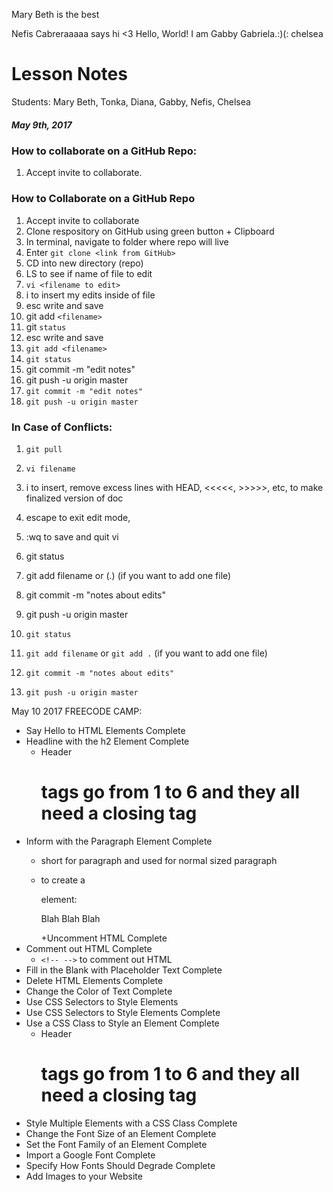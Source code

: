 Mary Beth is the best

Nefis Cabreraaaaa says hi
<3
Hello, World! I am Gabby Gabriela.:)(:
chelsea 

# Lesson Notes 

Students: Mary Beth, Tonka, Diana, Gabby, Nefis, Chelsea
##### May 9th, 2017

### How to collaborate on a GitHub Repo:
1. Accept invite to collaborate.
### How to Collaborate on a GitHub Repo
1. Accept invite to collaborate
1. Clone respository on GitHub using green button + Clipboard
1. In terminal, navigate to folder where repo will live
1. Enter `git clone <link from GitHub>`
1. CD into new directory (repo)
1. LS to see if name of file to edit
1. `vi <filename to edit>`
1. i to insert my edits inside of file
1. esc write and save
1. git add `<filename>`
1. git `status`
1. esc write and save 
1. `git add <filename>`
1. `git status`
1. git commit -m "edit notes"
1. git push -u origin master
1. `git commit -m "edit notes"`
1. `git push -u origin master`


### In Case of Conflicts:
1. `git pull`
1. `vi filename`
1. i to insert, remove excess lines with HEAD, <<<<<, >>>>>, etc, to make finalized version of doc
1. escape to exit edit mode,
1. :wq  to save and quit vi
1. git status
1. git add filename  or  (.) (if you want to add one file)
1. git commit -m "notes about edits"
1. git push -u origin master

1. `git status`
1. `git add filename`  or  `git add .` (if you want to add one file)
1. `git commit -m "notes about edits"`
1. `git push -u origin master`

May 10 2017 FREECODE CAMP:
+ Say Hello to HTML Elements Complete
+ Headline with the h2 Element Complete
  + Header <h1> tags go from 1 to 6 and they all need a closing tag </h1>
+ Inform with the Paragraph Element Complete
  +  <p> short for paragraph and used for normal sized paragraph
  + to create a <p> element: <p>Blah Blah Blah</p>
+Uncomment HTML Complete
+ Comment out HTML Complete
  + `<!-- -->` to comment out HTML
+ Fill in the Blank with Placeholder Text Complete
+ Delete HTML Elements Complete
+ Change the Color of Text Complete
+ Use CSS Selectors to Style Elements
+ Use CSS Selectors to Style Elements Complete
+ Use a CSS Class to Style an Element Complete
  + Header <h1> tags go from 1 to 6 and they all need a closing tag </h1>
+ Style Multiple Elements with a CSS Class Complete
+ Change the Font Size of an Element Complete
+ Set the Font Family of an Element Complete
+ Import a Google Font Complete
+ Specify How Fonts Should Degrade Complete
+ Add Images to your Website

